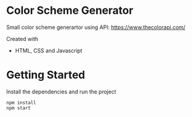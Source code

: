 # Color Scheme Generator
Small color scheme generartor using API: https://www.thecolorapi.com/

Created with
- HTML, CSS and Javascript


# Getting Started
Install the dependencies and run the project
```
npm install
npm start
```

